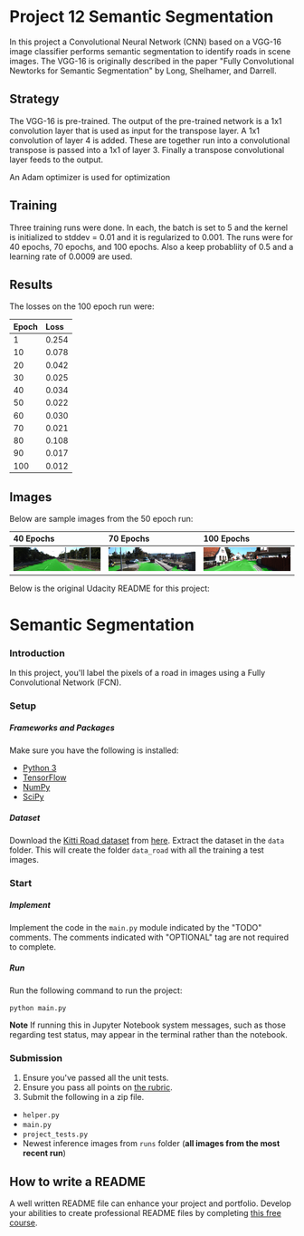 # Project 12 Semantic Segmentation

In this project a Convolutional Neural Network (CNN) based on a VGG-16 image classifier performs semantic segmentation to identify roads in scene images. The VGG-16 is originally described in the paper "Fully Convolutional Newtorks for Semantic Segmentation" by Long, Shelhamer, and Darrell.

## Strategy

  The VGG-16 is pre-trained. The output of the pre-trained network is a 1x1 convolution layer that is used as input for the transpose layer. A 1x1 convolution of layer 4 is added. These are together run into a convolutional transpose is passed into a 1x1 of layer 3. Finally a transpose convolutional layer feeds to the output.

  An Adam optimizer is used for optimization
  
## Training

  Three training runs were done. In each, the batch is set to 5 and the kernel is initialized to stddev = 0.01 and it is regularized to 0.001. The runs were for 40 epochs, 70 epochs, and 100 epochs. Also a keep probabliity of 0.5 and a learning rate of 0.0009 are used.


## Results
  
  The losses on the 100 epoch run were:
  
  |Epoch | Loss
  |:------|:-----
  |1    |0.254|
  |10   |0.078|
  |20   |0.042|
  |30   |0.025|
  |40   |0.034|
  |50   |0.022|
  |60   |0.030| 
  |70   |0.021|
  |80   |0.108|
  |90   |0.017|
  |100  |0.012|

## Images
 
  Below are sample images from the 50 epoch run:
  
   |40 Epochs| 70 Epochs | 100 Epochs
   |:-------------------|:-------------------|:-------------------- 
|![title](um_000001.png)|![title](um_000010.png)|![title](um_000012.png)|



Below is the original Udacity README for this project:

# Semantic Segmentation
### Introduction
In this project, you'll label the pixels of a road in images using a Fully Convolutional Network (FCN).

### Setup
##### Frameworks and Packages
Make sure you have the following is installed:
 - [Python 3](https://www.python.org/)
 - [TensorFlow](https://www.tensorflow.org/)
 - [NumPy](http://www.numpy.org/)
 - [SciPy](https://www.scipy.org/)
##### Dataset
Download the [Kitti Road dataset](http://www.cvlibs.net/datasets/kitti/eval_road.php) from [here](http://www.cvlibs.net/download.php?file=data_road.zip).  Extract the dataset in the `data` folder.  This will create the folder `data_road` with all the training a test images.

### Start
##### Implement
Implement the code in the `main.py` module indicated by the "TODO" comments.
The comments indicated with "OPTIONAL" tag are not required to complete.
##### Run
Run the following command to run the project:
```
python main.py
```
**Note** If running this in Jupyter Notebook system messages, such as those regarding test status, may appear in the terminal rather than the notebook.

### Submission
1. Ensure you've passed all the unit tests.
2. Ensure you pass all points on [the rubric](https://review.udacity.com/#!/rubrics/989/view).
3. Submit the following in a zip file.
 - `helper.py`
 - `main.py`
 - `project_tests.py`
 - Newest inference images from `runs` folder  (**all images from the most recent run**)
 
 ## How to write a README
A well written README file can enhance your project and portfolio.  Develop your abilities to create professional README files by completing [this free course](https://www.udacity.com/course/writing-readmes--ud777).
